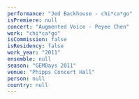 ```yaml
---
performance: "Jed Backhouse - chi*ca*go"
isPremiere: null
concert: "Augmented Voice - Peyee Chen"
work: "chi*ca*go"
isCommission: false
isResidency: false
work_year: "2011"
ensemble: null
season: "GEMDays 2011"
venue: "Phipps Concert Hall"
person: null
country: null
---
```


